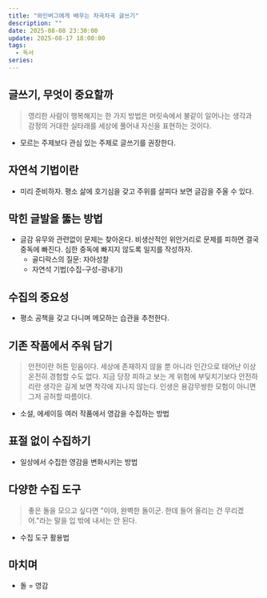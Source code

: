 ```yaml
---
title: "와인버그에게 배우는 차곡차곡 글쓰기"
description: ""
date: 2025-08-08 23:30:00
update: 2025-08-17 18:00:00
tags:
  - 독서
series: 
---
```


## 글쓰기, 무엇이 중요할까

> 영리한 사람이 행복해지는 한 가지 방법은 머릿속에서 불같이 일어나는 생각과 감정의 거대한 실타래를 세상에 풀어내 자신을 표현하는 것이다.

- 모르는 주제보다 관심 있는 주제로 글쓰기를 권장한다.

## 자연석 기법이란

- 미리 준비하자. 평소 삶에 호기심을 갖고 주위를 살피다 보면 글감을 주울 수 있다.

## 막힌 글발을 뚫는 방법

- 글감 유무와 관련없이 문제는 찾아온다. 비생산적인 위안거리로 문제를 피하면 결국 중독에 빠진다. 심한 중독에 빠지지 않도록 일지를 작성하자.
    - 골디락스의 질문: 자아성찰
    - 자연석 기법(수집-구성-광내기)

## 수집의 중요성

- 평소 공책을 갖고 다니며 메모하는 습관을 추천한다.

## 기존 작품에서 주워 담기

> 안전이란 허튼 믿음이다. 세상에 존재하지 않을 뿐 아니라 인간으로 태어난 이상 온전히 경험할 수도 없다. 지금 당장 피하고 보는 게 위험에 부딪치기보다 안전하리란
> 생각은 길게 보면 착각에 지나지 않는다. 인생은 용감무쌍한 모험이 아니면 그저 공허할 따름이다.

- 소설, 에세이등 여러 작품에서 영감을 수집하는 방법

## 표절 없이 수집하기

- 일상에서 수집한 영감을 변화시키는 방법

## 다양한 수집 도구

> 좋은 돌을 모으고 싶다면 "이야, 완벽한 돌이군. 한데 들어 올리는 건 무리겠어."라는 말을 입 밖에 내서는 안 된다.

- 수집 도구 활용법

## 마치며

- 돌 = 영감
